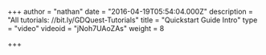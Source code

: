 +++
author = "nathan"
date = "2016-04-19T05:54:04.000Z"
description = "All tutorials: //bit.ly/GDQuest-Tutorials"
title = "Quickstart Guide Intro"
type = "video"
videoid = "jNoh7UAoZAs"
weight = 8

+++

